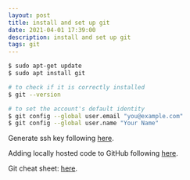 ```yaml
---
layout: post
title: install and set up git
date: 2021-04-01 17:39:00
description: install and set up git
tags: git
---
```


```bash
$ sudo apt-get update
$ sudo apt install git

# to check if it is correctly installed
$ git --version

# to set the account's default identity
$ git config --global user.email "you@example.com"
$ git config --global user.name "Your Name"
```

Generate ssh key following [here](https://docs.github.com/en/authentication/connecting-to-github-with-ssh/generating-a-new-ssh-key-and-adding-it-to-the-ssh-agent).

Adding locally hosted code to GitHub following [here](https://docs.github.com/en/get-started/importing-your-projects-to-github/importing-source-code-to-github/adding-locally-hosted-code-to-github).

Git cheat sheet: [here](https://education.github.com/git-cheat-sheet-education.pdf).